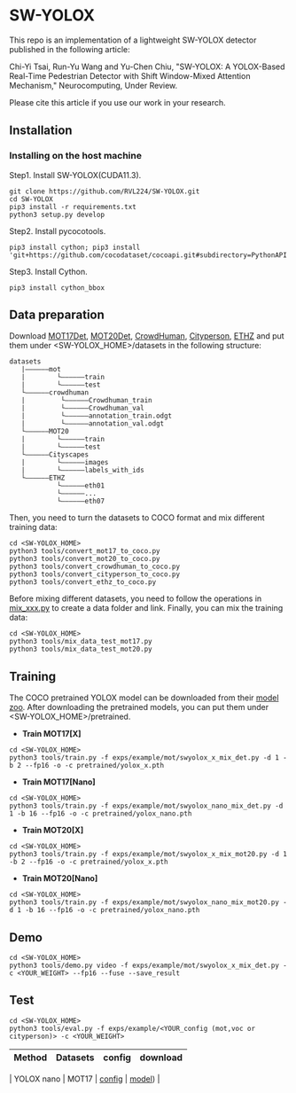 # SW-YOLOX
This repo is an implementation of a lightweight SW-YOLOX detector published in the following article:

Chi-Yi Tsai, Run-Yu Wang and Yu-Chen Chiu, "SW-YOLOX: A YOLOX-Based Real-Time Pedestrian Detector with Shift Window-Mixed Attention Mechanism," Neurocomputing, Under Review.

Please cite this article if you use our work in your research.

## Installation
### Installing on the host machine
Step1. Install SW-YOLOX(CUDA11.3).
```shell
git clone https://github.com/RVL224/SW-YOLOX.git
cd SW-YOLOX
pip3 install -r requirements.txt
python3 setup.py develop
```
Step2. Install pycocotools.
```shell
pip3 install cython; pip3 install 'git+https://github.com/cocodataset/cocoapi.git#subdirectory=PythonAPI'
```

Step3. Install Cython.
```shell
pip3 install cython_bbox
```

## Data preparation

Download [MOT17Det](https://motchallenge.net/), [MOT20Det](https://motchallenge.net/), [CrowdHuman](https://www.crowdhuman.org/), [Cityperson](https://github.com/Zhongdao/Towards-Realtime-MOT/blob/master/DATASET_ZOO.md), [ETHZ](https://github.com/Zhongdao/Towards-Realtime-MOT/blob/master/DATASET_ZOO.md) and put them under <SW-YOLOX_HOME>/datasets in the following structure:
```
datasets
   |——————mot
   |        └——————train
   |        └——————test
   └——————crowdhuman
   |         └——————Crowdhuman_train
   |         └——————Crowdhuman_val
   |         └——————annotation_train.odgt
   |         └——————annotation_val.odgt
   └——————MOT20
   |        └——————train
   |        └——————test
   └——————Cityscapes
   |        └——————images
   |        └——————labels_with_ids
   └——————ETHZ
            └——————eth01
            └——————...
            └——————eth07
```

Then, you need to turn the datasets to COCO format and mix different training data:

```shell
cd <SW-YOLOX_HOME>
python3 tools/convert_mot17_to_coco.py
python3 tools/convert_mot20_to_coco.py
python3 tools/convert_crowdhuman_to_coco.py
python3 tools/convert_cityperson_to_coco.py
python3 tools/convert_ethz_to_coco.py
```

Before mixing different datasets, you need to follow the operations in [mix_xxx.py](https://github.com/jeasonde/SW-YOLOX/blob/main/tools/mix_data_test_mot17.py) to create a data folder and link. Finally, you can mix the training data:

```shell
cd <SW-YOLOX_HOME>
python3 tools/mix_data_test_mot17.py
python3 tools/mix_data_test_mot20.py
```

## Training

The COCO pretrained YOLOX model can be downloaded from their [model zoo](https://github.com/Megvii-BaseDetection/YOLOX/tree/0.1.0). After downloading the pretrained models, you can put them under <SW-YOLOX_HOME>/pretrained.

* **Train MOT17[X]**

```shell
cd <SW-YOLOX_HOME>
python3 tools/train.py -f exps/example/mot/swyolox_x_mix_det.py -d 1 -b 2 --fp16 -o -c pretrained/yolox_x.pth
```

* **Train MOT17[Nano]**

```shell
cd <SW-YOLOX_HOME>
python3 tools/train.py -f exps/example/mot/swyolox_nano_mix_det.py -d 1 -b 16 --fp16 -o -c pretrained/yolox_nano.pth
```

* **Train MOT20[X]**

```shell
cd <SW-YOLOX_HOME>
python3 tools/train.py -f exps/example/mot/swyolox_x_mix_mot20.py -d 1 -b 2 --fp16 -o -c pretrained/yolox_x.pth
```

* **Train MOT20[Nano]**

```shell
cd <SW-YOLOX_HOME>
python3 tools/train.py -f exps/example/mot/swyolox_nano_mix_mot20.py -d 1 -b 16 --fp16 -o -c pretrained/yolox_nano.pth
```

## Demo

```shell
cd <SW-YOLOX_HOME>
python3 tools/demo.py video -f exps/example/mot/swyolox_x_mix_det.py -c <YOUR_WEIGHT> --fp16 --fuse --save_result
```
## Test

```shell
cd <SW-YOLOX_HOME>
python3 tools/eval.py -f exps/example/<YOUR_config (mot,voc or cityperson)> -c <YOUR_WEIGHT> 
```

| Method           | Datasets | config | download |                                                                                                                                                                                                                                                                                                                                                                                      
| ---------------- | -------- | --------- | ------- |

| YOLOX nano   | MOT17 | [config](https://github.com/RVL224/SW-YOLOX/blob/main/exps/example/mot/swyolox_nano_mix_det.py) | [model](https://gofile.me/7mkEI/CGHicUVhq)) \|
